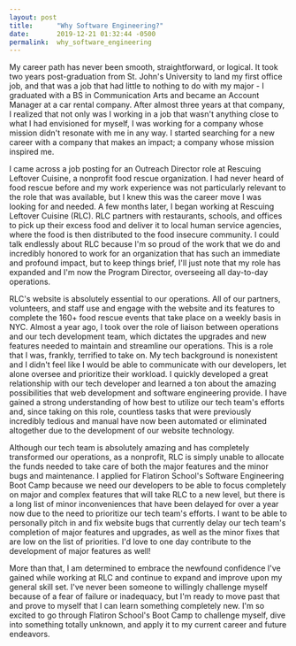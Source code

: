 ```yaml
---
layout: post
title:      "Why Software Engineering?"
date:       2019-12-21 01:32:44 -0500
permalink:  why_software_engineering
---
```



My career path has never been smooth, straightforward, or logical. It took two years post-graduation from St. John's University to land my first office job, and that was a job that had little to nothing to do with my major - I graduated with a BS in Communication Arts and became an Account Manager at a car rental company. After almost three years at that company, I realized that not only was I working in a job that wasn't anything close to what I had envisioned for myself, I was working for a company whose mission didn't resonate with me in any way. I started searching for a new career with a company that makes an impact; a company whose mission inspired me. 

I came across a job posting for an Outreach Director role at Rescuing Leftover Cuisine, a nonprofit food rescue organization. I had never heard of food rescue before and my work experience was not particularly relevant to the role that was available, but I knew this was the career move I was looking for and needed. A few months later, I began working at Rescuing Leftover Cuisine (RLC). RLC partners with restaurants, schools, and offices to pick up their excess food and deliver it to local human service agencies, where the food is then distributed to the food insecure community. I could talk endlessly about RLC because I'm so proud of the work that we do and incredibly honored to work for an organization that has such an immediate and profound impact, but to keep things brief, I'll just note that my role has expanded and I'm now the Program Director, overseeing all day-to-day operations. 

RLC's website is absolutely essential to our operations. All of our partners, volunteers, and staff use and engage with the website and its features to complete the 160+ food rescue events that take place on a weekly basis in NYC. Almost a year ago, I took over the role of liaison between operations and our tech development team, which dictates the upgrades and new features needed to maintain and streamline our operations. This is a role that I was, frankly, terrified to take on. My tech background is nonexistent and I didn't feel like I would be able to communicate with our developers, let alone oversee and prioritize their workload. I quickly developed a great relationship with our tech developer and learned a ton about the amazing possibilities that web development and software engineering provide. I have gained a strong understanding of how best to utilize our tech team's efforts and, since taking on this role, countless tasks that were previously incredibly tedious and manual have now been automated or eliminated altogether due to the development of our website technology. 

Although our tech team is absolutely amazing and has completely transformed our operations, as a nonprofit, RLC is simply unable to allocate the funds needed to take care of both the major features and the minor bugs and maintenance. I applied for Flatiron School's Software Engineering Boot Camp because we need our developers to be able to focus completely on major and complex features that will take RLC to a new level, but there is a long list of minor inconveniences that have been delayed for over a year now due to the need to prioritize our tech team's efforts. I want to be able to personally pitch in and fix website bugs that currently delay our tech team's completion of major features and upgrades, as well as the minor fixes that are low on the list of priorities. I'd love to one day contribute to the development of major features as well!

More than that, I am determined to embrace the newfound confidence I've gained while working at RLC and continue to expand and improve upon my general skill set. I've never been someone to willingly challenge myself because of a fear of failure or inadequacy, but I'm ready to move past that and prove to myself that I can learn something completely new. I'm so excited to go through Flatiron School's Boot Camp to challenge myself, dive into something totally unknown, and apply it to my current career and future endeavors.
